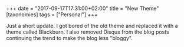 +++
date = "2017-09-17T17:31:00+02:00"
title = "New Theme"
[taxonomies]
tags = ["Personal"]
+++

Just a short update. I got bored of the old theme and replaced it with a theme called Blackburn.
I also removed Disqus from the blog posts continuing the trend to make the blog less "bloggy".
